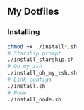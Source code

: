 ## My Dotfiles

### Installing

```bash
chmod +x ./install*.sh
# Starship prompt
./install_starship.sh
# Oh my zsh
./install_oh_my_zsh.sh
# Link configs
./install.sh
# Node
./install_node.sh
```
